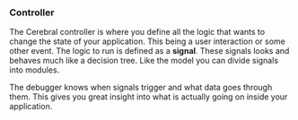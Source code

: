 ### Controller

The Cerebral controller is where you define all the logic that wants to change the state of your application. This being a user interaction or some other event. The logic to run is defined as a **signal**. These signals looks and behaves much like a decision tree. Like the model you can divide signals into modules.

The debugger knows when signals trigger and what data goes through them. This gives you great insight into what is actually going on inside your application.
